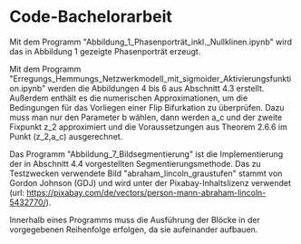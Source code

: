# Code-Bachelorarbeit

Mit dem Programm "Abbildung_1_Phasenporträt_inkl._Nullklinen.ipynb" wird das in Abbildung 1 gezeigte Phasenporträt erzeugt.

Mit dem Programm "Erregungs_Hemmungs_Netzwerkmodell_mit_sigmoider_Aktivierungsfunktion.ipynb" werden die Abbildungen 4 bis 6 aus Abschnitt 4.3 erstellt.
Außerdem enthält es die numerischen Approximationen, um die Bedingungen für das Vorliegen einer Flip Bifurkation zu überprüfen. Dazu muss man nur den Parameter b wählen, dann werden a_c und der zweite Fixpunkt z_2 approximiert und die Voraussetzungen aus Theorem 2.6.6 im Punkt (z_2,a_c) ausgerechnet.

Das Programm "Abbildung_7_Bildsegmentierung" ist die Implementierung der in Abschnitt 4.4 vorgestellten Segmentierungsmethode.
Das zu Testzwecken verwendete Bild "abraham_lincoln_graustufen"  stammt von Gordon Johnson (GDJ) und wird unter der Pixabay-Inhaltslizenz verwendet (url: https://pixabay.com/de/vectors/person-mann-abraham-lincoln-5432770/).

Innerhalb eines Programms muss die Ausführung der Blöcke in der vorgegebenen Reihenfolge erfolgen, da sie aufeinander aufbauen.
